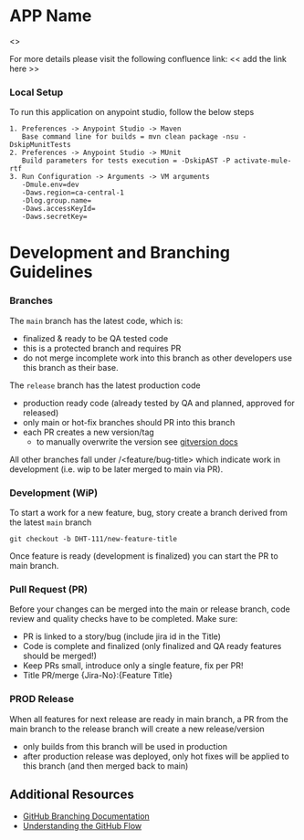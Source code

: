 # APP Name

<<Description of the responsibilities of the app>>

For more details please visit the following confluence link: << add the link here >>


### Local Setup
To run this application on anypoint studio, follow the below steps

```
1. Preferences -> Anypoint Studio -> Maven
   Base command line for builds = mvn clean package -nsu -DskipMunitTests
2. Preferences -> Anypoint Studio -> MUnit
   Build parameters for tests execution = -DskipAST -P activate-mule-rtf
3. Run Configuration -> Arguments -> VM arguments
   -Dmule.env=dev
   -Daws.region=ca-central-1
   -Dlog.group.name=
   -Daws.accessKeyId=
   -Daws.secretKey=
```

# Development and Branching Guidelines

### **Branches**
The `main` branch has the latest code, which is:

- finalized & ready to be QA tested code
- this is a protected branch and requires PR
- do not merge incomplete work into this branch as other developers use this branch as their base.

The `release` branch has the latest production code

- production ready code (already tested by QA and planned, approved for released)
- only main or hot-fix branches should PR into this branch
- each PR creates a new version/tag
  - to manually overwrite the version see [gitversion docs](https://gitversion.net/docs/reference/version-increments#manually-incrementing-the-version)


All other branches fall under <storyId>/<feature/bug-title> which indicate work in development (i.e. wip to be later merged to main via PR).

### **Development (WiP)**
To start a work for a new feature, bug, story create a branch derived from the latest `main` branch

```git checkout -b DHT-111/new-feature-title```

Once feature is ready (development is finalized) you can start the PR to main branch.
### **Pull Request (PR)**
Before your changes can be merged into the main or release branch, code review and quality checks have to be completed. Make sure:

- PR is linked to a story/bug (include jira id in the Title)
- Code is complete and finalized (only finalized and QA ready features should be merged!)
- Keep PRs small, introduce only a single feature, fix per PR!
- Title PR/merge {Jira-No}:{Feature Title}
  
### **PROD Release**
When all features for next release are ready in main branch, a PR from the main branch to the release branch will create a new release/version

- only builds from this branch will be used in production
- after production release was deployed, only hot fixes will be applied to this branch (and then merged back to main)
  
## **Additional Resources**
- [GitHub Branching Documentation](https://docs.github.com/en/github/collaborating-with-issues-and-pull-requests/about-branches)
- [Understanding the GitHub Flow](https://guides.github.com/introduction/flow/)
